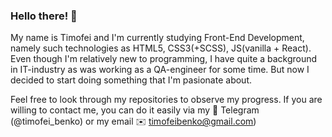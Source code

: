 ### Hello there! 👋

<!--
**Timofei-Benko/Timofei-Benko** is a ✨ _special_ ✨ repository because its `README.md` (this file) appears on your GitHub profile. -->

My name is Timofei and I'm currently studying Front-End Development, namely such technologies as HTML5, CSS3(+SCSS), JS(vanilla + React). Even though I'm relatively new to programming, I have quite a background in IT-industry as was working as a QA-engineer for some time. But now I decided to start doing something that I'm pasionate about. 

Feel free to look through my repositories to observe my progress. If you are willing to contact me, you can do it easily via my 💬 Telegram (@timofei_benko) or my email ✉️ timofeibenko@gmail.com)
